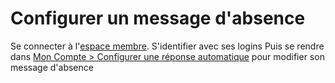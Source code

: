 # Configurer un message d'absence



Se connecter à l'[espace membre](https://espace-membre.incubateur.net/account#automatic-response). S'identifier avec ses logins Puis se rendre dans [Mon Compte > Configurer une réponse automatique](https://espace-membre.incubateur.net/account#automatic-response) pour modifier son message d'absence
